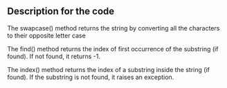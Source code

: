 ## Description for the code


The swapcase() method returns the string by converting all the characters to their opposite letter case

The find() method returns the index of first occurrence of the substring (if found). If not found, it returns -1.

The index() method returns the index of a substring inside the string (if found). If the substring is not found, it raises an exception.
